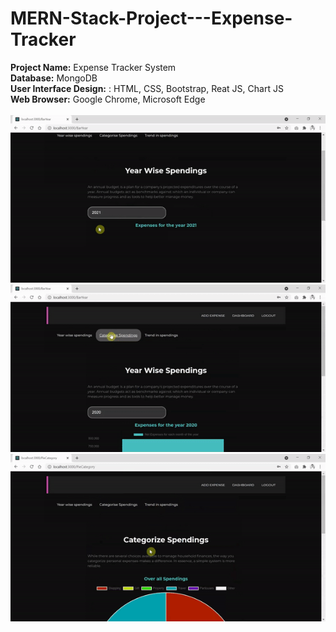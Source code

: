 # MERN-Stack-Project---Expense-Tracker

**Project Name:** Expense Tracker System <br>
**Database:**                      MongoDB <br>
**User Interface Design:**       :  HTML, CSS, Bootstrap, Reat JS, Chart JS <br>
**Web Browser:**                  Google Chrome, Microsoft Edge <br>
<br>
![bar-graph](https://github.com/swetha4444/Expense-Tracker/blob/96ee2eeb7ca1eb74e636510bd9703feecfefb826/ezgif.com-gif-maker%20(1).gif)
![pie-chart](https://github.com/swetha4444/Expense-Tracker/blob/1b6b9def42e91924c73dd0b9fbc01c5b93c04812/ezgif.com-gif-maker%20(2).gif)
![line-graph-chart](https://github.com/swetha4444/Expense-Tracker/blob/75cf128b3cb3426758196169366aa0aba2e644a1/ezgif.com-gif-maker%20(3).gif)
